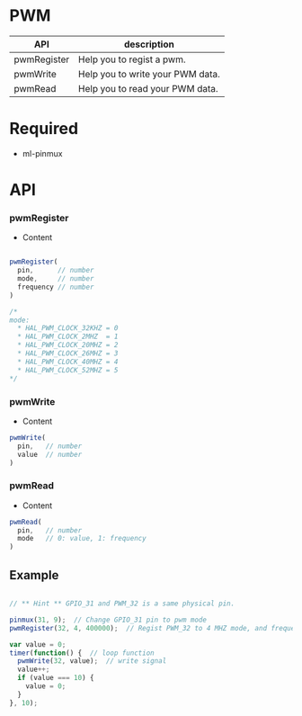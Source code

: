 # PWM


| API | description |
| --- | --- |
| pwmRegister | Help you to regist a pwm. |
| pwmWrite | Help you to write your PWM data. |
| pwmRead | Help you to read your PWM data. |

# Required
* ml-pinmux

# API 


### pwmRegister
* Content

``` js

pwmRegister(
  pin,      // number
  mode,     // number
  frequency // number
)

/*
mode:
  * HAL_PWM_CLOCK_32KHZ = 0
  * HAL_PWM_CLOCK_2MHZ  = 1
  * HAL_PWM_CLOCK_20MHZ = 2
  * HAL_PWM_CLOCK_26MHZ = 3
  * HAL_PWM_CLOCK_40MHZ = 4
  * HAL_PWM_CLOCK_52MHZ = 5
*/

```

### pwmWrite
* Content

``` js
pwmWrite(
  pin,   // number
  value  // number
)
```

### pwmRead
* Content

``` js
pwmRead(
  pin,   // number
  mode   // 0: value, 1: frequency
)
```

## Example
``` js

// ** Hint ** GPIO_31 and PWM_32 is a same physical pin.

pinmux(31, 9);  // Change GPIO_31 pin to pwm mode
pwmRegister(32, 4, 400000);  // Regist PWM_32 to 4 MHZ mode, and frequency is 400000.

var value = 0;
timer(function() {  // loop function
  pwmWrite(32, value);  // write signal
  value++;
  if (value === 10) {
    value = 0;
  }
}, 10);

```
